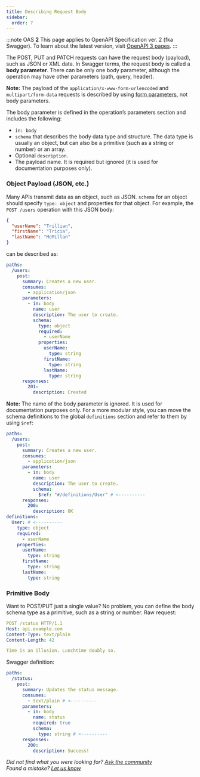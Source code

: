 ```yaml
---
title: Describing Request Body
sidebar:
  order: 7
---
```


:::note
OAS **2** This page applies to OpenAPI Specification ver. 2 (fka Swagger). To learn about the latest version, visit [OpenAPI 3 pages](/specification/describing-request-body).
:::

The POST, PUT and PATCH requests can have the request body (payload), such as JSON or XML data. In Swagger terms, the request body is called a **body parameter**. There can be only one body parameter, although the operation may have other parameters (path, query, header).

**Note:** The payload of the `application/x-www-form-urlencoded` and `multipart/form-data` requests is described by using [form parameters](/specification/20/describing-parameters/#form-parameters), not body parameters.

The body parameter is defined in the operation’s parameters section and includes the following:

- `in: body`
- `schema` that describes the body data type and structure. The data type is usually an object, but can also be a primitive (such as a string or number) or an array.
- Optional `description`.
- The payload name. It is required but ignored (it is used for documentation purposes only).

### Object Payload (JSON, etc.)

Many APIs transmit data as an object, such as JSON. `schema` for an object should specify `type: object` and properties for that object. For example, the `POST /users` operation with this JSON body:

```json
{ 
  "userName": "Trillian", 
  "firstName": "Tricia", 
  "lastName": "McMillan" 
}
```

can be described as:

```yaml
paths:
  /users:
    post:
      summary: Creates a new user.
      consumes:
        - application/json
      parameters:
        - in: body
          name: user
          description: The user to create.
          schema:
            type: object
            required:
              - userName
            properties:
              userName:
                type: string
              firstName:
                type: string
              lastName:
                type: string
      responses:
        201:
          description: Created
```

**Note:** The name of the body parameter is ignored. It is used for documentation purposes only. For a more modular style, you can move the schema definitions to the global `definitions` section and refer to them by using `$ref`:

```yaml
paths:
  /users:
    post:
      summary: Creates a new user.
      consumes:
        - application/json
      parameters:
        - in: body
          name: user
          description: The user to create.
          schema:
            $ref: "#/definitions/User" # <----------
      responses:
        200:
          description: OK
definitions:
  User: # <----------
    type: object
    required:
      - userName
    properties:
      userName:
        type: string
      firstName:
        type: string
      lastName:
        type: string
```

### Primitive Body

Want to POST/PUT just a single value? No problem, you can define the body schema type as a primitive, such as a string or number. Raw request:

```yaml
POST /status HTTP/1.1
Host: api.example.com
Content-Type: text/plain
Content-Length: 42

Time is an illusion. Lunchtime doubly so.
```

Swagger definition:

```yaml
paths:
  /status:
    post:
      summary: Updates the status message.
      consumes:
        - text/plain # <----------
      parameters:
        - in: body
          name: status
          required: true
          schema:
            type: string # <----------
      responses:
        200:
          description: Success!
```

_Did not find what you were looking for? [Ask the community](https://community.smartbear.com/t5/Swagger-Open-Source-Tools/bd-p/SwaggerOSTools)  
Found a mistake? [Let us know](https://github.com/swagger-api/swagger.io/issues)_
